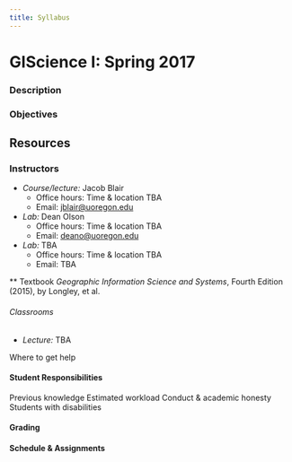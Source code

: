 ```yaml
---
title: Syllabus
---
```


# GIScience I: Spring 2017

### Description

### Objectives

## Resources
### Instructors
* *Course/lecture:* Jacob Blair
    - Office hours: Time & location TBA
    - Email: jblair@uoregon.edu
* *Lab:* Dean Olson
    - Office hours: Time & location TBA
    - Email: deano@uoregon.edu
* *Lab:* TBA
    - Office hours: Time & location TBA
    - Email: TBA

** Textbook
*Geographic Information Science and Systems*, Fourth Edition (2015), by Longley, et al.

###### Classrooms
* *Lecture:* TBA


Where to get help

#### Student Responsibilities
Previous knowledge
Estimated workload
Conduct & academic honesty
Students with disabilities

#### Grading

#### Schedule & Assignments

